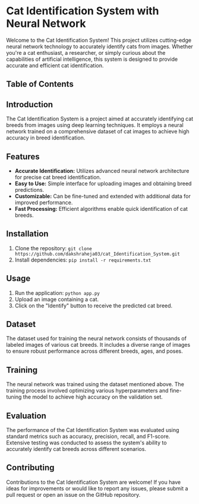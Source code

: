  <h1>Cat Identification System with Neural Network</h1>
    <p>Welcome to the Cat Identification System! This project utilizes cutting-edge neural network technology to accurately identify cats from images. Whether you're a cat enthusiast, a researcher, or simply curious about the capabilities of artificial intelligence, this system is designed to provide accurate and efficient cat identification.</p>
    <h2>Table of Contents</h2>
    <h2 id="introduction">Introduction</h2>
    <p>The Cat Identification System is a project aimed at accurately identifying cat breeds from images using deep learning techniques. It employs a neural network trained on a comprehensive dataset of cat images to achieve high accuracy in breed identification.</p>
    <h2 id="features">Features</h2>
    <ul>
        <li><strong>Accurate Identification:</strong> Utilizes advanced neural network architecture for precise cat breed identification.</li>
        <li><strong>Easy to Use:</strong> Simple interface for uploading images and obtaining breed predictions.</li>
        <li><strong>Customizable:</strong> Can be fine-tuned and extended with additional data for improved performance.</li>
        <li><strong>Fast Processing:</strong> Efficient algorithms enable quick identification of cat breeds.</li>
    </ul>
    <h2 id="installation">Installation</h2>
    <ol>
        <li>Clone the repository: <code>git clone https://github.com/dakshraheja03/cat_Identification_System.git</code></li>
        <li>Install dependencies: <code>pip install -r requirements.txt</code></li>
    </ol>
    <h2 id="usage">Usage</h2>
    <ol>
        <li>Run the application: <code>python app.py</code></li>
        <li>Upload an image containing a cat.</li>
        <li>Click on the "Identify" button to receive the predicted cat breed.</li>
    </ol>
    <h2 id="dataset">Dataset</h2>
    <p>The dataset used for training the neural network consists of thousands of labeled images of various cat breeds. It includes a diverse range of images to ensure robust performance across different breeds, ages, and poses.</p>
    <h2 id="training">Training</h2>
    <p>The neural network was trained using the dataset mentioned above. The training process involved optimizing various hyperparameters and fine-tuning the model to achieve high accuracy on the validation set.</p>
    <h2 id="evaluation">Evaluation</h2>
    <p>The performance of the Cat Identification System was evaluated using standard metrics such as accuracy, precision, recall, and F1-score. Extensive testing was conducted to assess the system's ability to accurately identify cat breeds across different scenarios.</p>
    <h2 id="contributing">Contributing</h2>
    <p>Contributions to the Cat Identification System are welcome! If you have ideas for improvements or would like to report any issues, please submit a pull request or open an issue on the GitHub repository.</p>
